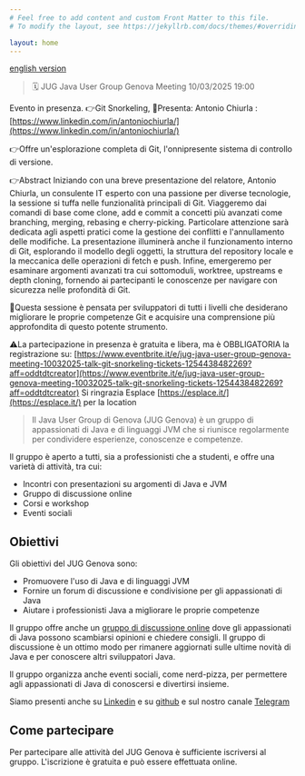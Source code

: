 ```yaml
---
# Feel free to add content and custom Front Matter to this file.
# To modify the layout, see https://jekyllrb.com/docs/themes/#overriding-theme-defaults

layout: home
---
```



[english version](index_en.markdown)

>🗓️ JUG Java User Group Genova Meeting 10/03/2025 19:00 

Evento in presenza.
👉Git Snorkeling, 
🙏Presenta: Antonio Chiurla : [https://www.linkedin.com/in/antoniochiurla/](https://www.linkedin.com/in/antoniochiurla/)

👉Offre un'esplorazione completa di Git, l'onnipresente sistema di controllo di versione. 

👉Abstract
Iniziando con una breve presentazione del relatore, Antonio Chiurla, un consulente IT esperto con una passione per diverse tecnologie, la sessione si tuffa nelle funzionalità principali di Git. 
Viaggeremo dai comandi di base come clone, add e commit a concetti più avanzati come branching, merging, rebasing e cherry-picking. 
Particolare attenzione sarà dedicata agli aspetti pratici come la gestione dei conflitti e l'annullamento delle modifiche. 
La presentazione illuminerà anche il funzionamento interno di Git, esplorando il modello degli oggetti, la struttura del repository locale e la meccanica delle operazioni di fetch e push. 
Infine, emergeremo per esaminare argomenti avanzati tra cui sottomoduli, worktree, upstreams e depth cloning, fornendo ai partecipanti le conoscenze per navigare con sicurezza nelle profondità di Git. 

🚨Questa sessione è pensata per sviluppatori di tutti i livelli che desiderano migliorare le proprie competenze Git e acquisire una comprensione più approfondita di questo potente strumento.

⚠️La partecipazione in presenza è gratuita e libera, ma è OBBLIGATORIA la registrazione su: [https://www.eventbrite.it/e/jug-java-user-group-genova-meeting-10032025-talk-git-snorkeling-tickets-1254438482269?aff=oddtdtcreator](https://www.eventbrite.it/e/jug-java-user-group-genova-meeting-10032025-talk-git-snorkeling-tickets-1254438482269?aff=oddtdtcreator)
Si ringrazia Esplace [https://esplace.it/](https://esplace.it/) per la location

>Il Java User Group di Genova (JUG Genova) è un gruppo di appassionati di Java e di linguaggi JVM che si riunisce regolarmente per condividere esperienze, conoscenze e competenze.

Il gruppo è aperto a tutti, sia a professionisti che a studenti, e offre una varietà di attività, tra cui:

* Incontri con presentazioni su argomenti di Java e JVM
* Gruppo di discussione online
* Corsi e workshop
* Eventi sociali

## Obiettivi

Gli obiettivi del JUG Genova sono:

* Promuovere l'uso di Java e di linguaggi JVM
* Fornire un forum di discussione e condivisione per gli appassionati di Java
* Aiutare i professionisti Java a migliorare le proprie competenze

Il gruppo offre anche un [gruppo di discussione online](https://groups.google.com/g/jug-genova) dove gli appassionati di Java possono scambiarsi opinioni e chiedere consigli. Il gruppo di discussione è un ottimo modo per rimanere aggiornati sulle ultime novità di Java e per conoscere altri sviluppatori Java.

Il gruppo organizza anche eventi sociali, come nerd-pizza, per permettere agli appassionati di Java di conoscersi e divertirsi insieme.

Siamo presenti anche su [Linkedin](https://www.linkedin.com/groups/23810/) e su [github](https://github.com/juggenova) e sul nostro canale  [Telegram](https://t.me/jug_genova) 

## Come partecipare

Per partecipare alle attività del JUG Genova è sufficiente iscriversi al gruppo. L'iscrizione è gratuita e può essere effettuata online. 